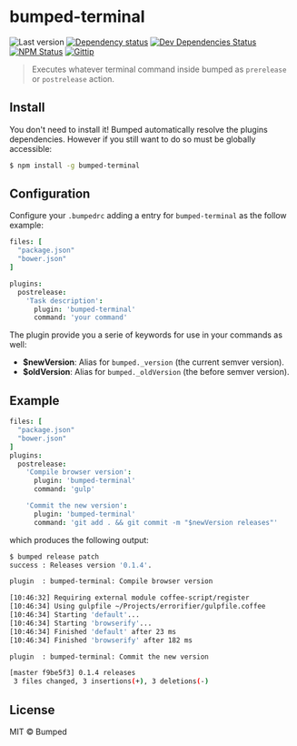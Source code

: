 # bumped-terminal

![Last version](https://img.shields.io/github/tag/bumped/bumped-terminal.svg?style=flat-square)
[![Dependency status](http://img.shields.io/david/bumped/bumped-terminal.svg?style=flat-square)](https://david-dm.org/bumped/bumped-terminal)
[![Dev Dependencies Status](http://img.shields.io/david/dev/bumped/bumped-terminal.svg?style=flat-square)](https://david-dm.org/bumped/bumped-terminal#info=devDependencies)
[![NPM Status](http://img.shields.io/npm/dm/bumped-terminal.svg?style=flat-square)](https://www.npmjs.org/package/bumped-terminal)
[![Gittip](http://img.shields.io/gittip/Kikobeats.svg?style=flat)](https://www.gittip.com/Kikobeats/)

> Executes whatever terminal command inside bumped as `prerelease` or `postrelease` action.

## Install

You don't need to install it! Bumped automatically resolve the plugins dependencies. However if you still want to do so must be globally accessible:

```bash
$ npm install -g bumped-terminal
```

## Configuration

Configure your `.bumpedrc` adding a entry for `bumped-terminal` as the follow example:

```cson
files: [
  "package.json"
  "bower.json"
]

plugins:
  postrelease:
    'Task description':
      plugin: 'bumped-terminal'
      command: 'your command'
```

The plugin provide you a serie of keywords for use in your commands as well:

* **$newVersion**: Alias for `bumped._version` (the current semver version).
* **$oldVersion**: Alias for `bumped._oldVersion` (the before semver version).


## Example

```cson
files: [
  "package.json"
  "bower.json"
]
plugins:
  postrelease:
    'Compile browser version':
      plugin: 'bumped-terminal'
      command: 'gulp'

    'Commit the new version':
      plugin: 'bumped-terminal'
      command: 'git add . && git commit -m "$newVersion releases"'

```

which produces the following output:

```bash
$ bumped release patch
success	: Releases version '0.1.4'.

plugin	: bumped-terminal: Compile browser version

[10:46:32] Requiring external module coffee-script/register
[10:46:34] Using gulpfile ~/Projects/errorifier/gulpfile.coffee
[10:46:34] Starting 'default'...
[10:46:34] Starting 'browserify'...
[10:46:34] Finished 'default' after 23 ms
[10:46:34] Finished 'browserify' after 182 ms

plugin	: bumped-terminal: Commit the new version

[master f9be5f3] 0.1.4 releases
 3 files changed, 3 insertions(+), 3 deletions(-)
```

## License

MIT © Bumped
